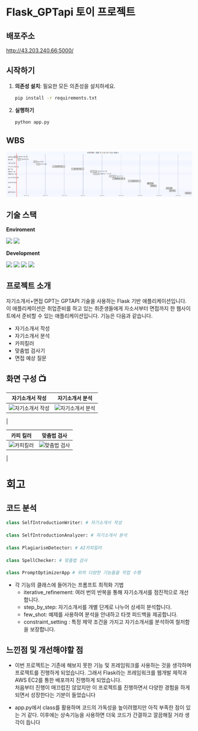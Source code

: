﻿# Flask_GPTapi 토이 프로젝트

## 배포주소
http://43.203.240.66:5000/

## 시작하기

1. **의존성 설치**: 필요한 모든 의존성을 설치하세요.
   ```bash
   pip install -r requirements.txt

   ```
2. **실행하기**
   ```bash
   python app.py
   ```

## WBS
![WBS](WBS.PNG)

## 기술 스택
**Enviroment**  

<img src="https://img.shields.io/badge/Visual Studio Code-2F80ED?style=for-the-badge&logo=VSC&logoColor=white">  
<img src="https://img.shields.io/badge/github-181717?style=for-the-badge&logo=github&logoColor=white">


**Development** 

<img src="https://img.shields.io/badge/html5-E34F26?style=for-the-badge&logo=html5&logoColor=white"> 
<img src="https://img.shields.io/badge/css3-1572B6?style=for-the-badge&logo=css3&logoColor=white"> 
<img src="https://img.shields.io/badge/flask-FF9900?style=for-the-badge&logo=flask&logoColor=white"> 
<img src="https://img.shields.io/badge/amazonec2-000000?style=for-the-badge&logo=amazonec2&logoColor=white"> 


## 프로젝트 소개
자기소개서+면접 GPT는 GPTAPI 기술을 사용하는 Flask 기반 애플리케이션입니다. 이 애플리케이션은 취업준비를 하고 있는 취준생들에게 자소서부터 면접까지 
한 웹사이트에서 준비할 수 있는 애플리케이션입니다. 기능은 다음과 같습니다.

- 자기소개서 작성
- 자기소개서 분석
- 카피킬러
- 맞춤법 검사기
- 면접 예상 질문

 ## 화면 구성 📺

| 자기소개서 작성 | 자기소개서 분석  |
| --- | --- |
| ![자기소개서 작성](https://github.com/user-attachments/assets/ccf01159-0173-4ce7-a11b-3c4d49aa6a51) | ![자기소개서 분석](https://github.com/user-attachments/assets/5803ae7f-ec0c-45b5-89e1-084aee6e01b9)
 |

| 카피 킬러 | 맞춤법 검사 |
| --- | --- |
| ![카피킬러](https://github.com/user-attachments/assets/2ac3030e-ca2f-40c7-adf8-36980536cf31) | ![맞춤법 검사](https://github.com/user-attachments/assets/04297c36-71e4-4bbe-9b68-3d4423c65428)
 |


# 회고
## 코드 분석
```python
class SelfIntroductionWriter: # 자기소개서 작성

class SelfIntroductionAnalyzer: # 자기소개서 분석

class PlagiarismDetector: # AI카피킬러

class SpellChecker: # 맞춤법 검사

class PromptOptimizerApp # 위의 다양한 기능들을 작업 수행
```

- 각 기능의 클래스에 들어가는 프롬프트 최적화 기법
  - iterative_refinement: 여러 번의 반복을 통해 자기소개서를 점진적으로 개선합니다.
  - step_by_step: 자기소개서를 개별 단계로 나누어 상세히 분석합니다.
  - few_shot: 예제를 사용하여 분석을 안내하고 타겟 피드백을 제공합니다.
  - constraint_setting : 특정 제약 조건을 가지고 자기소개서를 분석하여 철저함을 보장합니다.



## 느낀점 및 개선해야할 점
- 이번 프로젝트는 기존에 해보지 못한 기능 및 프레임워크를 사용하는 것을 생각하며 프로젝트를 진행하게 되었습니다. 그래서 Flask라는 프레임워크를 웹개발 제작과 AWS EC2를 통한 배포까지 진행하게 되었습니다.</br>
처음부터 진행이 매끄럽진 않았지만 이 프로젝트를 진행하면서 다양한 경험을 하게 되면서 성장한다는 기분이 들었습니다

- app.py에서 class를 활용하며 코드의 가독성을 높이려했지만 아직 부족한 점이 있는 거 같다. 이후에는 상속기능을 사용하면 더욱 코드가 간결하고 깔끔해질 거라 생각이 듭니다
